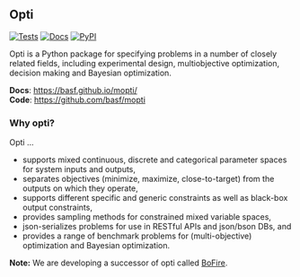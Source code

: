 ## Opti

[![Tests](https://github.com/basf/mopti/actions/workflows/main.yml/badge.svg)](https://github.com/basf/mopti/actions)
[![Docs](https://github.com/basf/mopti/actions/workflows/docs.yml/badge.svg)](https://basf.github.io/mopti/)
[![PyPI](https://img.shields.io/pypi/v/mopti.svg?color=%2334D058)](https://pypi.org/project/mopti)


Opti is a Python package for specifying problems in a number of closely related fields, including experimental design, multiobjective optimization, decision making and Bayesian optimization.

**Docs**: https://basf.github.io/mopti/ <br/>
**Code**: https://github.com/basf/mopti

### Why opti? 
Opti ...
* supports mixed continuous, discrete and categorical parameter spaces for system inputs and outputs,
* separates objectives (minimize, maximize, close-to-target) from the outputs on which they operate,
* supports different specific and generic constraints as well as black-box output constraints,
* provides sampling methods for constrained mixed variable spaces,
* json-serializes problems for use in RESTful APIs and json/bson DBs, and
* provides a range of benchmark problems for (multi-objective) optimization and Bayesian optimization.

**Note:** We are developing a successor of opti called [BoFire](https://github.com/experimental-design/bofire).
